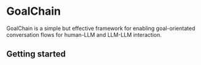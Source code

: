 # GoalChain
GoalChain is a simple but effective framework for enabling goal-orientated conversation flows for human-LLM and LLM-LLM interaction.

## Getting started




